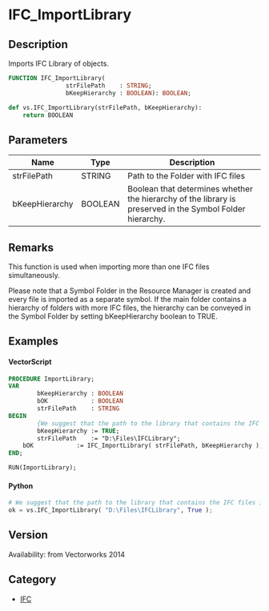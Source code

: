 # IFC_ImportLibrary

## Description
Imports IFC Library of objects.

```pascal
FUNCTION IFC_ImportLibrary(
				strFilePath    : STRING;
				bKeepHierarchy : BOOLEAN): BOOLEAN;
```

```python
def vs.IFC_ImportLibrary(strFilePath, bKeepHierarchy):
    return BOOLEAN
```

## Parameters
|Name|Type|Description|
|---|---|---|
|strFilePath|STRING|Path to the Folder with IFC files|
|bKeepHierarchy|BOOLEAN|Boolean that determines whether the hierarchy of the library is preserved in the Symbol Folder hierarchy.|

## Remarks
This function is used when importing more than one IFC files simultaneously.

Please note that a Symbol Folder in the Resource Manager is created and every file is imported as a separate symbol. If the main folder contains a hierarchy of folders with more IFC files, the hierarchy can be conveyed in the Symbol Folder by setting bKeepHierarchy boolean to TRUE.

## Examples
#### VectorScript ####
```pascal
PROCEDURE ImportLibrary;
VAR
        bKeepHierarchy : BOOLEAN
        bOK            : BOOLEAN
        strFilePath    : STRING
BEGIN
        {We suggest that the path to the library that contains the IFC files is "D:\Files\IFCLibrary"}
        bKeepHierarchy := TRUE;
        strFilePath    := "D:\Files\IFCLibrary";
	bOK            := IFC_ImportLibrary( strFilePath, bKeepHierarchy );
END;

RUN(ImportLibrary);
```
#### Python ####
```python
# We suggest that the path to the library that contains the IFC files is "D:\Files\IFCLibrary"
ok = vs.IFC_ImportLibrary( "D:\Files\IFCLibrary", True );
```

## Version
Availability: from Vectorworks 2014

## Category
* [IFC](../Categories/IFC.md)
